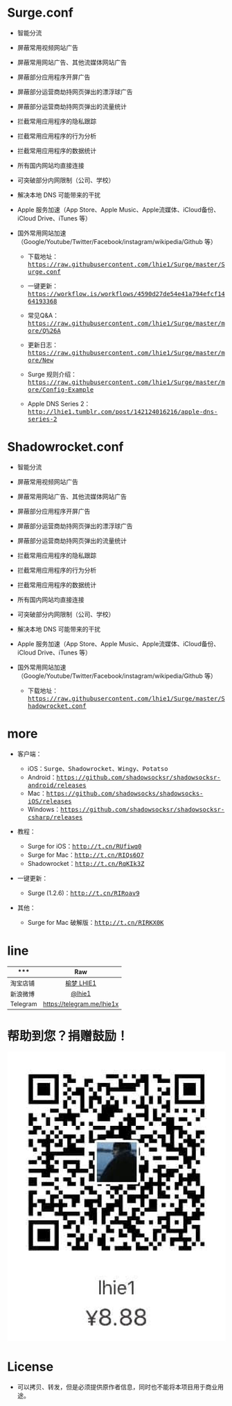 # Surge.conf

* 智能分流
* 屏蔽常用视频网站广告
* 屏蔽常用网站广告、其他流媒体网站广告
* 屏蔽部分应用程序开屏广告
* 屏蔽部分运营商劫持网页弹出的漂浮球广告
* 屏蔽部分运营商劫持网页弹出的流量统计
* 拦截常用应用程序的隐私跟踪
* 拦截常用应用程序的行为分析
* 拦截常用应用程序的数据统计
* 所有国内网站均直接连接
* 可突破部分内网限制（公司、学校）
* 解决本地 DNS 可能带来的干扰
* Apple 服务加速（App Store、Apple Music、Apple流媒体、iCloud备份、iCloud Drive、iTunes 等）
* 国外常用网站加速（Google/Youtube/Twitter/Facebook/instagram/wikipedia/Github 等）

    - 下载地址：<kbd>https://raw.githubusercontent.com/lhie1/Surge/master/Surge.conf</kbd>

    - 一键更新：<kbd>https://workflow.is/workflows/4590d27de54e41a794efcf1464193368</kbd>

    - 常见Q&A：<kbd>https://raw.githubusercontent.com/lhie1/Surge/master/more/Q%26A</kbd>

    - 更新日志：<kbd>https://raw.githubusercontent.com/lhie1/Surge/master/more/New</kbd>

    - Surge 规则介绍：<kbd>https://raw.githubusercontent.com/lhie1/Surge/master/more/Config-Example</kbd>

    - Apple DNS Series 2：<kbd>http://lhie1.tumblr.com/post/142124016216/apple-dns-series-2</kbd>


# Shadowrocket.conf

* 智能分流
* 屏蔽常用视频网站广告
* 屏蔽常用网站广告、其他流媒体网站广告
* 屏蔽部分应用程序开屏广告
* 屏蔽部分运营商劫持网页弹出的漂浮球广告
* 屏蔽部分运营商劫持网页弹出的流量统计
* 拦截常用应用程序的隐私跟踪
* 拦截常用应用程序的行为分析
* 拦截常用应用程序的数据统计
* 所有国内网站均直接连接
* 可突破部分内网限制（公司、学校）
* 解决本地 DNS 可能带来的干扰
* Apple 服务加速（App Store、Apple Music、Apple流媒体、iCloud备份、iCloud Drive、iTunes 等）
* 国外常用网站加速（Google/Youtube/Twitter/Facebook/instagram/wikipedia/Github 等）

    - 下载地址：<kbd>https://raw.githubusercontent.com/lhie1/Surge/master/Shadowrocket.conf</kbd>


# more

* 客户端：
    - iOS：<kbd>Surge、Shadowrocket、Wingy、Potatso</kbd>
    - Android：<kbd>https://github.com/shadowsocksr/shadowsocksr-android/releases</kbd>
    - Mac：<kbd>https://github.com/shadowsocks/shadowsocks-iOS/releases</kbd>
    - Windows：<kbd>https://github.com/shadowsocksr/shadowsocksr-csharp/releases</kbd>

* 教程：
    - Surge for iOS：<kbd>http://t.cn/RUfiwq0</kbd>
    - Surge for Mac：<kbd>http://t.cn/RIQs6O7</kbd>
    - Shadowrocket：<kbd>http://t.cn/RqKIk3Z</kbd>

* 一键更新：
    - Surge (1.2.6)：<kbd>http://t.cn/RIRoav9</kbd>

* 其他：
    - Surge for Mac 破解版：<kbd>http://t.cn/RIRKX0K</kbd>


# line

*** | Raw |
---------|:---------:
淘宝店铺  | [榆梦 LHIE1](https://shop116319160.taobao.com)
新浪微博 | [ @lhie1](http://www.weibo.com/1748625493)
Telegram | https://telegram.me/lhie1x


# 帮助到您？捐赠鼓励！

![](/img/alipay.png "alipay：lhie1@qq.com")


# License

* 可以拷贝、转发，但是必须提供原作者信息，同时也不能将本项目用于商业用途。
